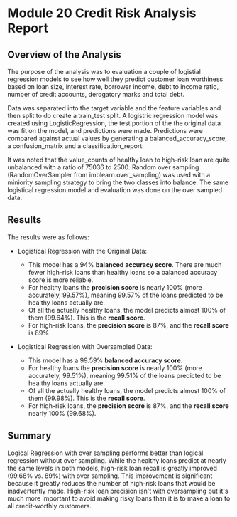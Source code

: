 # Module 20 Credit Risk Analysis Report

## Overview of the Analysis

The purpose of the analysis was to evaluation a couple of logistial regression models to see how well they predict customer loan worthiness based on loan size, interest rate, borrower income, debt to income ratio, number of credit accounts, derogatory marks and total debt.

Data was separated into the target variable and the feature variables and then split to do create a train_test split.
A logistric regression model was created using LogisticRegression, the test portion of the the original data was fit on the model, and predictions were made.
Predictions were compared against actual values by generating a balanced_accuracy_score, a confusion_matrix and a classification_report.

It was noted that the value_counts of healthy loan to high-risk loan are quite unbalanced with a ratio of 75036 to 2500.
Random over sampling (RandomOverSampler from imblearn.over_sampling) was used with a miniority sampling strategy to bring the two classes into balance.
The same logistical regression model and evaluation was done on the over sampled data.

## Results

The results were as follows:

* Logistical Regression with the Original Data:
  * This model has a 94% **balanced accuracy score**. There are much fewer high-risk loans than healthy loans so a balanced accuracy score is more reliable.
  * For healthy loans the **precision score** is nearly 100% (more accurately, 99.57%), meaning 99.57% of the loans predicted to be healthy loans actually are.
  * Of all the actually healthy loans, the model predicts almost 100% of them (99.64%). This is the **recall score**.
  * For high-risk loans, the **precision score** is 87%, and the **recall score** is 89% 


* Logistical Regression with Oversampled Data:
  * This model has a 99.59% **balanced accuracy score**.
  * For healthy loans the **precision score** is nearly 100% (more accurately, 99.51%), meaning 99.51% of the loans predicted to be healthy loans actually are.
  * Of all the actually healthy loans, the model predicts almost 100% of them (99.98%). This is the **recall score**.
  * For high-risk loans, the **precision score** is 87%, and the **recall score** nearly 100% (99.68%). 

## Summary

Logical Regression with over sampling performs better than logical regression without over sampling. While the healthy loans predict at nearly the same levels in both models, high-risk loan recall is greatly improved (99.68% vs. 89%) with over sampling.
This improvement is significant because it greatly reduces the number of high-risk loans that would be inadvertently made. High-risk loan precision isn't with oversampling but it's much more important to avoid making risky loans than it is to make a loan to all credit-worthly customers.
